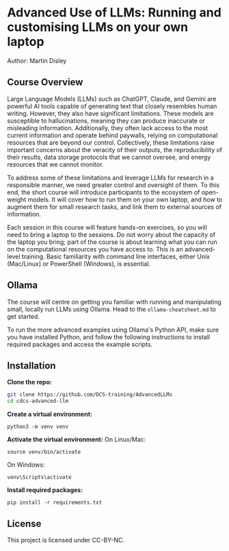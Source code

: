 # Advanced Use of LLMs: Running and customising LLMs on your own laptop
Author: Martin Disley 
## Course Overview

Large Language Models (LLMs) such as ChatGPT, Claude, and Gemini are powerful AI tools capable of generating text that closely resembles human writing. However, they also have significant limitations. These models are susceptible to hallucinations, meaning they can produce inaccurate or misleading information. Additionally, they often lack access to the most current information and operate behind paywalls, relying on computational resources that are beyond our control. Collectively, these limitations raise important concerns about the veracity of their outputs, the reproducibility of their results, data storage protocols that we cannot oversee, and energy resources that we cannot monitor.

To address some of these limitations and leverage LLMs for research in a responsible manner, we need greater control and oversight of them. To this end, the short course will introduce participants to the ecosystem of open-weight models. It will cover how to run them on your own laptop, and how to augment them for small research tasks, and link them to external sources of information.

Each session in this course will feature hands-on exercises, so you will need to bring a laptop to the sessions. Do not worry about the capacity of the laptop you bring; part of the course is about learning what you can run on the computational resources you have access to. This is an advanced-level training. Basic familiarity with command line interfaces, either Unix (Mac/Linux) or PowerShell (Windows), is essential.

## Ollama

The course will centre on getting you familiar with running and manipulating small, locally run LLMs using Ollama. Head to the `ollama-cheatsheet.md` to get started. 

To run the more advanced examples using Ollama's Python API, make sure you have installed Python, and follow the following instructions to install required packages and access the example scripts.

## Installation
**Clone the repo:**
```bash
git clone https://github.com/DCS-training/AdvancedLLMs
cd cdcs-advanced-llm
```
**Create a virtual environment:**
```
python3 -m venv venv
```

**Activate the virtual environment:**
On Linux/Mac:
```
source venv/bin/activate
```
On Windows:
```
venv\Scripts\activate
```

**Install required packages:**
```
pip install -r requirements.txt
```

## License
This project is licensed under CC-BY-NC.
